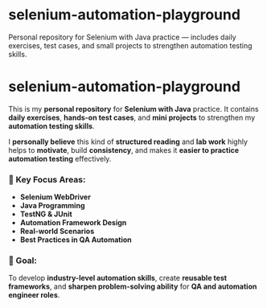 # selenium-automation-playground
Personal repository for Selenium with Java practice — includes daily exercises, test cases, and small projects to strengthen automation testing skills.
# selenium-automation-playground  

This is my **personal repository** for **Selenium with Java** practice. It contains **daily exercises**, **hands-on test cases**, and **mini projects** to strengthen my **automation testing skills**.  

I **personally believe** this kind of **structured reading** and **lab work** highly helps to **motivate**, build **consistency**, and makes it **easier to practice automation testing** effectively.  

### 🔑 Key Focus Areas:
- **Selenium WebDriver**
- **Java Programming**
- **TestNG & JUnit**
- **Automation Framework Design**
- **Real-world Scenarios**
- **Best Practices in QA Automation**

### 🎯 Goal:
To develop **industry-level automation skills**, create **reusable test frameworks**, and **sharpen problem-solving ability** for **QA and automation engineer roles**.  
